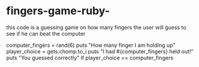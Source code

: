 # fingers-game-ruby-
this code is a guessing game on how many fingers the user will guess to see if he can beat the computer


computer_fingers = rand(6)
puts "How many finger I am holding up"
player_choice = gets.chomp.to_i
puts "I had #{computer_fingers} held out!"
puts "You guessed correctly" if player_choice == computer_fingers

